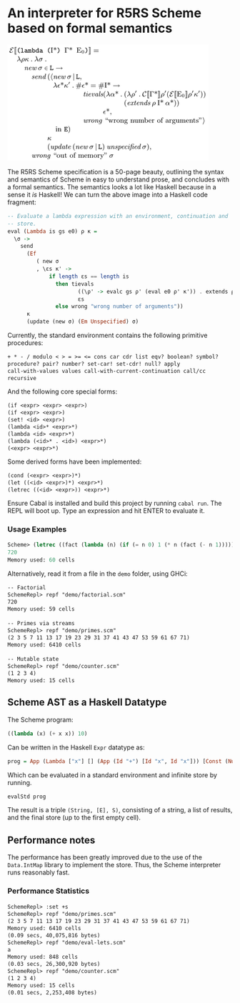 # An interpreter for R5RS Scheme based on formal semantics
![R5RS denotational semantics for evaluating lambdas](lambda-def.png)

The R5RS Scheme specification is a 50-page beauty, outlining the
syntax and semantics of Scheme in easy to understand prose, and
concludes with a formal semantics.  The semantics looks a lot like
Haskell because in a sense it _is_ Haskell!  We can turn the above
image into a Haskell code fragment:

```haskell
-- Evaluate a lambda expression with an environment, continuation and
-- store.
eval (Lambda is gs e0) ρ κ =
  \σ ->
    send
      (Ef
         ( new σ
         , \εs κ' ->
             if length εs == length is
               then tievals
                      ((\ρ' -> evalc gs ρ' (eval e0 ρ' κ')) . extends ρ is)
                      εs
               else wrong "wrong number of arguments"))
      κ
      (update (new σ) (Em Unspecified) σ)
```

Currently, the standard environment contains the following primitive procedures:
```text
+ * - / modulo < > = >= <= cons car cdr list eqv? boolean? symbol?
procedure? pair? number? set-car! set-cdr! null? apply
call-with-values values call-with-current-continuation call/cc
recursive
```

And the following core special forms:
```text
(if <expr> <expr> <expr>)
(if <expr> <expr>)
(set! <id> <expr>)
(lambda <id>* <expr>*)
(lambda <id> <expr>*)
(lambda (<id>* . <id>) <expr>*)
(<expr> <expr>*)
```

Some derived forms have been implemented:
```text
(cond (<expr> <expr>)*)
(let ((<id> <expr>)*) <expr>*)
(letrec ((<id> <expr>)) <expr>*)
```

Ensure Cabal is installed and build this project by running `cabal
run`.  The REPL will boot up.  Type an expression and hit ENTER to
evaluate it.

### Usage Examples
```scheme
Scheme> (letrec ((fact (lambda (n) (if (= n 0) 1 (* n (fact (- n 1))))))) (fact 6))
720
Memory used: 60 cells
```
Alternatively, read it from a file in the `demo` folder, using GHCi:
```text
-- Factorial
SchemeRepl> repf "demo/factorial.scm"
720
Memory used: 59 cells

-- Primes via streams
SchemeRepl> repf "demo/primes.scm"
(2 3 5 7 11 13 17 19 23 29 31 37 41 43 47 53 59 61 67 71)
Memory used: 6410 cells

-- Mutable state
SchemeRepl> repf "demo/counter.scm"
(1 2 3 4)
Memory used: 15 cells
```
## Scheme AST as a Haskell Datatype
The Scheme program:
```scheme
((lambda (x) (+ x x)) 10)
```
Can be written in the Haskell `Expr` datatype as:
```haskell
prog = App (Lambda ["x"] [] (App (Id "+") [Id "x", Id "x"])) [Const (Number 10)]
```
Which can be evaluated in a standard environment and infinite store by running.

```haskell
evalStd prog
```
The result is a triple `(String, [E], S)`, consisting of a string, a
list of results, and the final store (up to the first empty cell).

## Performance notes
The performance has been greatly improved due to the use of the
`Data.IntMap` library to implement the store.  Thus, the Scheme
interpreter runs reasonably fast.

### Performance Statistics
```text
SchemeRepl> :set +s
SchemeRepl> repf "demo/primes.scm"
(2 3 5 7 11 13 17 19 23 29 31 37 41 43 47 53 59 61 67 71)
Memory used: 6410 cells
(0.09 secs, 40,075,816 bytes)
SchemeRepl> repf "demo/eval-lets.scm"
a
Memory used: 848 cells
(0.03 secs, 26,300,920 bytes)
SchemeRepl> repf "demo/counter.scm"
(1 2 3 4)
Memory used: 15 cells
(0.01 secs, 2,253,408 bytes)
```
